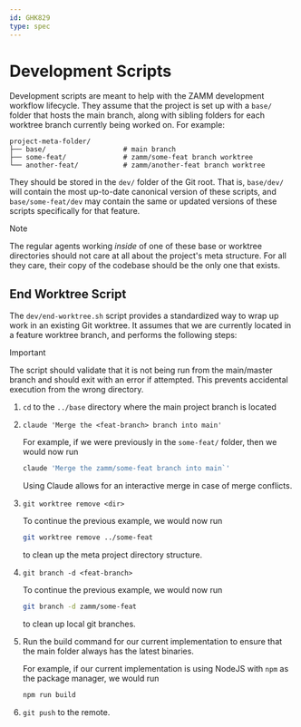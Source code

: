 ```yaml
---
id: GHK829
type: spec
---
```


# Development Scripts

Development scripts are meant to help with the ZAMM development workflow lifecycle. They assume that the project is set up with a `base/` folder that hosts the main branch, along with sibling folders for each worktree branch currently being worked on. For example:

```
project-meta-folder/
├── base/                   # main branch
├── some-feat/              # zamm/some-feat branch worktree
└── another-feat/           # zamm/another-feat branch worktree
```

They should be stored in the `dev/` folder of the Git root. That is, `base/dev/` will contain the most up-to-date canonical version of these scripts, and `base/some-feat/dev` may contain the same or updated versions of these scripts specifically for that feature.

> [!NOTE]
> The regular agents working _inside_ of one of these base or worktree directories should not care at all about the project's meta structure. For all they care, their copy of the codebase should be the only one that exists.

## End Worktree Script

The `dev/end-worktree.sh` script provides a standardized way to wrap up work in an existing Git worktree. It assumes that we are currently located in a feature worktree branch, and performs the following steps:

> [!IMPORTANT]
> The script should validate that it is not being run from the main/master branch and should exit with an error if attempted. This prevents accidental execution from the wrong directory.

1. `cd` to the `../base` directory where the main project branch is located
2. `claude 'Merge the <feat-branch> branch into main'`

   For example, if we were previously in the `some-feat/` folder, then we would now run

   ```bash
   claude 'Merge the zamm/some-feat branch into main`'
   ```

   Using Claude allows for an interactive merge in case of merge conflicts.

3. `git worktree remove <dir>`

   To continue the previous example, we would now run

   ```bash
   git worktree remove ../some-feat
   ```

   to clean up the meta project directory structure.

4. `git branch -d <feat-branch>`

   To continue the previous example, we would now run

   ```bash
   git branch -d zamm/some-feat
   ```

   to clean up local git branches.

5. Run the build command for our current implementation to ensure that the main folder always has the latest binaries.

   For example, if our current implementation is using NodeJS with `npm` as the package manager, we would run

   ```bash
   npm run build
   ```

6. `git push` to the remote.
